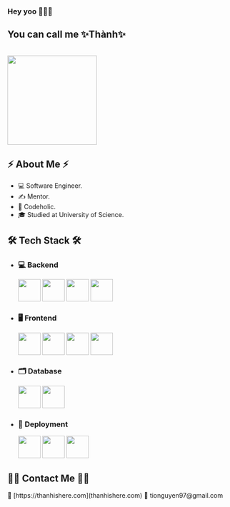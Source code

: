### Hey yoo 👋👋👋

<h2>You can call me ✨Thành✨</h2>
<br/>
<img src="https://user-images.githubusercontent.com/37551474/113611467-3a567d80-9657-11eb-862b-b07b4f105c6f.gif" width="200">
<h2>⚡ About Me ⚡</h2>
<ul>
  <li>💻 Software Engineer.</li>
  <li>✍️ Mentor.</li>
  <li>💬 Codeholic.</li>
  <li>🎓 Studied at University of Science.</li>
</ul>
<h2>🛠 Tech Stack 🛠</h2>
<ul>
  <li>
    <h3>💻 Backend</h3>
    <div style="display: 'flex'">
      <img src="https://cdn.icon-icons.com/icons2/2108/PNG/512/javascript_icon_130900.png" width="50">
      <img src="https://user-images.githubusercontent.com/37551474/121161924-1fbaa380-c856-11eb-82ff-8bcc2249b8b4.png" width="50">
      <img src="https://cdn.icon-icons.com/icons2/2107/PNG/512/file_type_graphql_icon_130564.png" width="50">
      <img src="https://cdn.icon-icons.com/icons2/2107/PNG/512/file_type_jest_snapshot_icon_130513.png" width="50">
    </div>
  </li>
  <li>
    <h3>🖥 Frontend</h3>
    <div style="display: 'flex'">
      <img src="https://cdn.icon-icons.com/icons2/844/PNG/512/HTML5_icon-icons.com_67090.png" width="50">
      <img src="https://cdn.icon-icons.com/icons2/844/PNG/512/CSS3_icon-icons.com_67069.png" width="50">
      <img src="https://cdn.icon-icons.com/icons2/2107/PNG/512/file_type_reactjs_icon_130205.png" width="50">
      <img src="https://cdn.icon-icons.com/icons2/2415/PNG/512/redux_original_logo_icon_146365.png" width="50">
    </div>
  </li>
   <li>
    <h3>🗂 Database</h3>
    <div style="display: 'flex'">
      <img src="https://cdn.icon-icons.com/icons2/2415/PNG/512/mysql_original_wordmark_logo_icon_146417.png" width="50">
      <img src="https://cdn.icon-icons.com/icons2/2415/PNG/512/mongodb_original_wordmark_logo_icon_146425.png" width="50">
    </div>
  </li>
  <li>
    <h3>🚢 Deployment</h3>
    <div style="display: 'flex'">
      <img src="https://cdn.icon-icons.com/icons2/2415/PNG/512/docker_original_wordmark_logo_icon_146557.png" width="50">
      <img src="https://cdn.icon-icons.com/icons2/2699/PNG/512/kubernetes_logo_icon_168359.png" width="50">
      <img src="https://cdn.icon-icons.com/icons2/2699/PNG/512/jenkins_logo_icon_170552.png" width="50">
    </div>
  </li>
</ul>
<h2>🤝🏻 Contact Me 🤝🏻</h2>
📢 [https://thanhishere.com](thanhishere.com)
📩 tionguyen97@gmail.com
